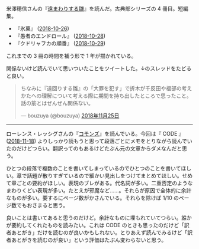 米澤穂信さんの『[遠まわりする雛][asin:4044271046]』を読んだ。古典部シリーズの 4 冊目。短編集。

- 『氷菓』 ([2018-10-26][])
- 『愚者のエンドロール』 ([2018-10-28][])
- 『クドリャフカの順番』 ([2018-10-29][])

これまでの 3 冊の時間を補う形で 1 年が描かれている。

関係ないけど読んでいて思いついたことをツイートした。↓のスレッドをたどると良い。

<blockquote class="twitter-tweet" data-lang="ja"><p lang="ja" dir="ltr">ちなみに『遠回りする雛』の「大罪を犯す」で折木が千反田や福部の考えかたへの理解について考える際に期間を持ち出したところで思ったこと。話の筋とはぜんぜん関係ない。</p>&mdash; bouzuya (@bouzuya) <a href="https://twitter.com/bouzuya/status/1066533274367840256?ref_src=twsrc%5Etfw">2018年11月25日</a></blockquote>
<script async src="https://platform.twitter.com/widgets.js" charset="utf-8"></script>

-----

ローレンス・レッシグさんの『[コモンズ][asin:4798102040]』を読んでいる。今回は『 CODE 』 ([2018-11-18][]) よりしっかり読もうと思って段落ごとにメモをとりながら読んでいたのだけどつらい。翻訳ってのもあるけどたぶん元の文章からダメなんだと思う。

ひとつの段落で複数のことを書いてしまっているのでひとつのことを書いてほしい。章で話題が散りすぎているので細かい見出しをつけてまとめてほしい。せめて章ごとの要約がほしい。表現のブレがある。代名詞が多い。二重否定のようなまわりくどい表現が多い。たとえが邪魔など……。それらが原因で全体的に余計なものが多い。要するにページ数がかさんでいる。それらを除けば 1/10 のページ数でもおさまると思う。

良いことは書いてあると思うのだけど。余計なものに埋もれていてつらい。誰かが要約してくれたものを読みたい。これは CODE のときも思ったのだけど「訳者あとがき」だけを読むのが良いかもしれない。とりあえず読んでみるけど「訳者あとがきを読むのが良い」という評価はたぶん変わらないと思う。

[2018-10-26]: https://blog.bouzuya.net/2018/10/26/
[2018-10-28]: https://blog.bouzuya.net/2018/10/28/
[2018-10-29]: https://blog.bouzuya.net/2018/10/29/
[2018-11-18]: https://blog.bouzuya.net/2018/11/18/
[asin:4044271046]: https://www.amazon.co.jp/dp/4044271046/
[asin:4798102040]: https://www.amazon.co.jp/dp/4798102040/
